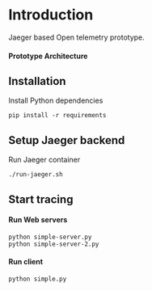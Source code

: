 # Introduction 
Jaeger based Open telemetry prototype. 

#### Prototype Architecture



## Installation

Install Python dependencies

```shell
pip install -r requirements
```

## Setup Jaeger backend

Run Jaeger container

```shell
./run-jaeger.sh
```

## Start tracing


#### Run Web servers

```shell
python simple-server.py
python simple-server-2.py
```

#### Run client 

```shell
python simple.py
```


